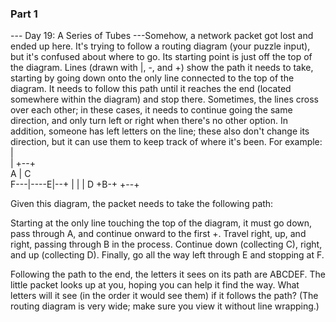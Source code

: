 ### Part 1

--- Day 19: A Series of Tubes ---Somehow, a network packet got lost and ended up here.  It's trying to follow a routing diagram (your puzzle input), but it's confused about where to go.
Its starting point is just off the top of the diagram. Lines (drawn with |, -, and +) show the path it needs to take, starting by going down onto the only line connected to the top of the diagram. It needs to follow this path until it reaches the end (located somewhere within the diagram) and stop there.
Sometimes, the lines cross over each other; in these cases, it needs to continue going the same direction, and only turn left or right when there's no other option.  In addition, someone has left letters on the line; these also don't change its direction, but it can use them to keep track of where it's been. For example:
     |          
     |  +--+    
     A  |  C    
 F---|----E|--+ 
     |  |  |  D 
     +B-+  +--+ 


Given this diagram, the packet needs to take the following path:

Starting at the only line touching the top of the diagram, it must go down, pass through A, and continue onward to the first +.
Travel right, up, and right, passing through B in the process.
Continue down (collecting C), right, and up (collecting D).
Finally, go all the way left through E and stopping at F.

Following the path to the end, the letters it sees on its path are ABCDEF.
The little packet looks up at you, hoping you can help it find the way.  What letters will it see (in the order it would see them) if it follows the path? (The routing diagram is very wide; make sure you view it without line wrapping.)
